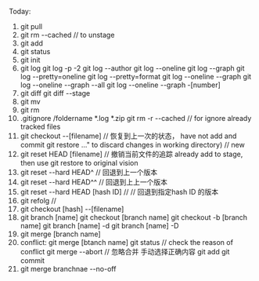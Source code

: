 Today:
1. git pull
2. git rm --cached <file>  // to unstage
3. git add
4. git status
5. git init
6. git log
   git log -p -2
   git log --author
   git log --oneline
   git log --graph
   git log --pretty=oneline
   git log --pretty=format
   git log --oneline --graph
   git log --oneline --graph --all
   git log --oneline --graph -[number] 
7. git diff
   git diff --stage
8. git mv
9.  git rm
10. .gitignore
	/foldername
	*.log
	*.zip
	git rm -r --cached // for ignore already tracked files
10. git checkout --[filename] // 恢复到上一次的状态， have not add and commit
    git restore <file>..." to discard changes in working directory) // new 
11. git reset HEAD [filename] // 撤销当前文件的追踪 already add to stage, then use git restore to original vision
12. git reset --hard HEAD^  // 回退到上一个版本
13. git reset --hard HEAD^^ // 回退到上上一个版本
14. git reset --hard HEAD [hash ID] // // 回退到指定hash ID 的版本
15. git refolg  // 	
16. git checkout [hash] --[filename]
17. git branch [name]
    git checkout [branch name]
    git checkout -b [branch name]
	git branch [name] -d
	git branch [name] -D
18. git merge [branch name]
19. conflict:
    git merge [btanch name]
    git status // check the reason of conflict
    git merge --abort // 忽略合并
    手动选择正确内容
    git add 
    git commit
20. git merge branchnae --no-off
